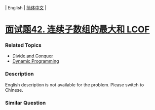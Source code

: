 | English | [简体中文](README.md) |

# [面试题42. 连续子数组的最大和  LCOF](https://leetcode-cn.com/problems/lian-xu-zi-shu-zu-de-zui-da-he-lcof)
 ### Related Topics
 - [Divide and Conquer](https://leetcode-cn.com/tag/divide-and-conquer)
 - [Dynamic Programming](https://leetcode-cn.com/tag/dynamic-programming)

 ### Description
English description is not available for the problem. Please switch to Chinese.

### Similar Question
